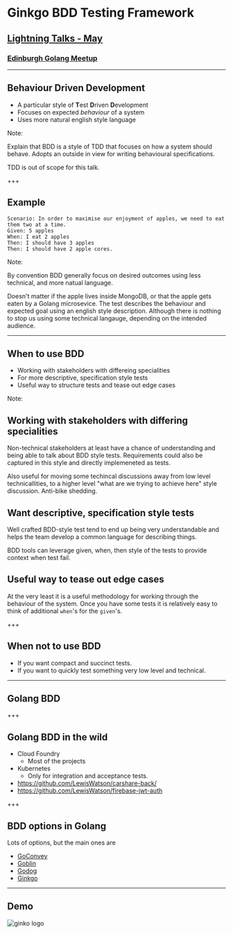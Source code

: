 # Ginkgo BDD Testing Framework

## [Lightning Talks - May](https://www.meetup.com/Edinburgh-Golang-meetup/events/239797718/)

### [Edinburgh Golang Meetup](https://www.meetup.com/Edinburgh-Golang-meetup)

---

## Behaviour Driven Development

- A particular style of **T**est **D**riven **D**evelopment
- Focuses on expected *behaviour* of a system
- Uses more natural english style language

Note:

Explain that BDD is a style of TDD that focuses on how a system should behave. Adopts an outside in view for writing behavioural specifications.

TDD is out of scope for this talk.

+++

## Example

```plain
Scenario: In order to maximise our enjoyment of apples, we need to eat them two at a time.
Given: 5 apples
When: I eat 2 apples
Then: I should have 3 apples
Then: I should have 2 apple cores.
```

Note:

By convention BDD generally focus on desired outcomes using less technical, and more natual language.

Doesn't matter if the apple lives inside MongoDB, or that the apple gets eaten by a Golang microsevice. The test describes the behaviour and expected goal using an english style description. Although there is nothing to stop us using some technical langauge, depending on the intended audience.

---

## When to use BDD

- Working with stakeholders with differeing specialities
- For more descriptive, specification style tests
- Useful way to structure tests and tease out edge cases

Note:

## Working with stakeholders with differing specialities

Non-technical stakeholders at least have a chance of understanding and being able to talk about BDD style tests. Requirements could also be captured in this style and directly implemeneted as tests.

Also useful for moving some techincal discussions away from low level technicallities, to a higher level "what are we trying to achieve here" style discussion. Anti-bike shedding.

## Want descriptive, specification style tests

Well crafted BDD-style test tend to end up being very understandable and helps the team develop a common language for describing things.

BDD tools can leverage given, when, then style of the tests to provide context when test fail.

## Useful way to tease out edge cases

At the very least it is a useful methodology for working through the behaviour of the system. Once you have some tests it is relatively easy to think of additional `when`'s for the `given`'s.

+++

## When not to use BDD

- If you want compact and succinct tests.
- If you want to quickly test something very low level and technical.

---

## Golang BDD

+++

## Golang BDD in the wild

- Cloud Foundry
  - Most of the projects
- Kubernetes
  - Only for integration and acceptance tests.
- https://github.com/LewisWatson/carshare-back/
- https://github.com/LewisWatson/firebase-jwt-auth

+++

## BDD options in Golang

Lots of options, but the main ones are

- [GoConvey](http://goconvey.co/)
- [Goblin](https://github.com/franela/goblin)
- [Godog](https://data-dog.github.io/godog/)
- [Ginkgo](https://onsi.github.io/ginkgo/)

--- 

## Demo

![ginko logo](https://onsi.github.io/ginkgo/images/ginkgo.png)